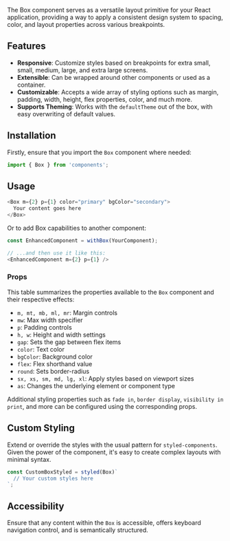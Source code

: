 The Box component serves as a versatile layout primitive for your React application, providing a way to apply a consistent design system to spacing, color, and layout properties across various breakpoints.

## Features

- **Responsive**: Customize styles based on breakpoints for extra small, small, medium, large, and extra large screens.
- **Extensible**: Can be wrapped around other components or used as a container.
- **Customizable**: Accepts a wide array of styling options such as margin, padding, width, height, flex properties, color, and much more.
- **Supports Theming**: Works with the `defaultTheme` out of the box, with easy overwriting of default values.

## Installation

Firstly, ensure that you import the `Box` component where needed:

```javascript
import { Box } from 'components';
```

## Usage

```javascript
<Box m={2} p={1} color="primary" bgColor="secondary">
  Your content goes here
</Box>
```

Or to add Box capabilities to another component:

```javascript
const EnhancedComponent = withBox(YourComponent);

// ...and then use it like this:
<EnhancedComponent m={2} p={1} />
```

### Props

This table summarizes the properties available to the `Box` component and their respective effects:

- `m, mt, mb, ml, mr`: Margin controls
- `mw`: Max width specifier
- `p`: Padding controls
- `h, w`: Height and width settings
- `gap`: Sets the gap between flex items
- `color`: Text color
- `bgColor`: Background color
- `flex`: Flex shorthand value
- `round`: Sets border-radius
- `sx, xs, sm, md, lg, xl`: Apply styles based on viewport sizes
- `as`: Changes the underlying element or component type

Additional styling properties such as `fade in`, `border display`, `visibility in print`, and more can be configured using the corresponding props.

## Custom Styling

Extend or override the styles with the usual pattern for `styled-components`. Given the power of the component, it's easy to create complex layouts with minimal syntax.

```javascript
const CustomBoxStyled = styled(Box)`
  // Your custom styles here
`;
```

## Accessibility

Ensure that any content within the `Box` is accessible, offers keyboard navigation control, and is semantically structured.
